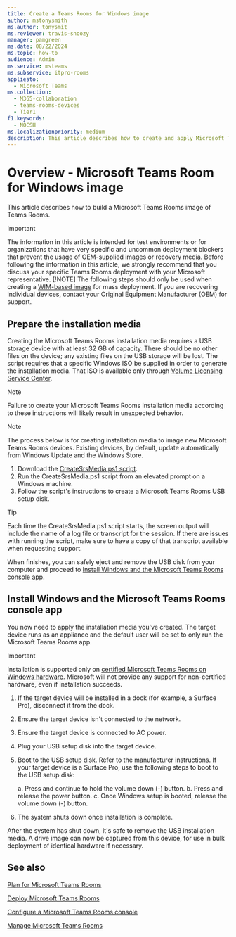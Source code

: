 ```yaml
---
title: Create a Teams Rooms for Windows image
author: mstonysmith
ms.author: tonysmit
ms.reviewer: travis-snoozy
manager: pamgreen
ms.date: 08/22/2024
ms.topic: how-to
audience: Admin
ms.service: msteams
ms.subservice: itpro-rooms
appliesto: 
  - Microsoft Teams
ms.collection: 
  - M365-collaboration
  - teams-rooms-devices
  - Tier1
f1.keywords: 
  - NOCSH
ms.localizationpriority: medium
description: This article describes how to create and apply Microsoft Teams Room for Windows installation media.
---
```


# Overview - Microsoft Teams Room for Windows image

This article describes how to build a Microsoft Teams Rooms image of Teams Rooms.

> [!IMPORTANT]
> The information in this article is intended for test environments or for organizations that have very specific and uncommon deployment blockers that prevent the usage of OEM-supplied images or recovery media. Before following the information in this article, we strongly recommend that you discuss your specific Teams Rooms deployment with your Microsoft representative.
> [!NOTE]
> The following steps should only be used when creating a [WIM-based image](/windows-hardware/manufacture/desktop/capture-and-apply-an-image) for mass deployment. If you are recovering individual devices, contact your Original Equipment Manufacturer (OEM) for support.

## Prepare the installation media
<a name="Prep_Media"> </a>

Creating the Microsoft Teams Rooms installation media requires a USB storage device with at least 32 GB of capacity. There should be no other files on the device; any existing files on the USB storage will be lost. The script requires that a specific Windows ISO be supplied in order to generate the installation media. That ISO is available only through [Volume Licensing Service Center](https://www.microsoft.com/Licensing/servicecenter/).

> [!NOTE]
> Failure to create your Microsoft Teams Rooms installation media according to these instructions will likely result in unexpected behavior.

> [!NOTE]
> The process below is for creating installation media to image new Microsoft Teams Rooms devices. Existing devices, by default, update automatically from Windows Update and the Windows Store.

1. Download the [CreateSrsMedia.ps1 script](https://go.microsoft.com/fwlink/?linkid=867842).
2. Run the CreateSrsMedia.ps1 script from an elevated prompt on a Windows machine.
3. Follow the script's instructions to create a Microsoft Teams Rooms USB setup disk.

> [!TIP]
> Each time the CreateSrsMedia.ps1 script starts, the screen output will include the name of a log file or transcript for the session. If there are issues with running the script, make sure to have a copy of that transcript available when requesting support.

When finishes, you can safely eject and remove the USB disk from your computer and proceed to [Install Windows and the Microsoft Teams Rooms console app](console.md#Reimage).

## Install Windows and the Microsoft Teams Rooms console app
<a name="Reimage"> </a>

You now need to apply the installation media you've created. The target device runs as an appliance and the default user will be set to only run the Microsoft Teams Rooms app.

> [!IMPORTANT]
> Installation is supported only on [certified Microsoft Teams Rooms on Windows hardware](certified-hardware.md?tabs=Windows). Microsoft will not provide any support for non-certified hardware, even if installation succeeds.

1. If the target device will be installed in a dock (for example, a Surface Pro), disconnect it from the dock.
2. Ensure the target device isn't connected to the network.
3. Ensure the target device is connected to AC power.
4. Plug your USB setup disk into the target device.
5. Boot to the USB setup disk. Refer to the manufacturer instructions. If your target device is a Surface Pro, use the following steps to boot to the USB setup disk:

    a. Press and continue to hold the volume down (-) button.
    b. Press and release the power button.
    c. Once Windows setup is booted, release the volume down (-) button.

6. The system shuts down once installation is complete.

After the system has shut down, it's safe to remove the USB installation media. A drive image can now be captured from this device, for use in bulk deployment of identical hardware if necessary.

## See also

[Plan for Microsoft Teams Rooms](rooms-plan.md)
  
[Deploy Microsoft Teams Rooms](rooms-deploy.md)
  
[Configure a Microsoft Teams Rooms console](console.md)
  
[Manage Microsoft Teams Rooms](rooms-manage.md)

